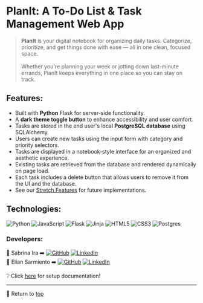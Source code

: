 # PlanIt: A To-Do List & Task Management Web App

> <b>PlanIt</b> is your digital notebook for organizing daily tasks. Categorize, prioritize, and get things done with ease — all in one clean, focused space.
> <br><br> Whether you're planning your week or jotting down last-minute errands, PlanIt keeps everything in one place so you can stay on track.

## Features:

- Built with **Python** Flask for server-side functionality.
- A **dark theme toggle button** to enhance accessibility and user comfort.
- Tasks are stored in the end user's local **PostgreSQL database** using SQLAlchemy.
- Users can create new tasks using the input form with category and priority selectors.
- Tasks are displayed in a notebook-style interface for an organized and aesthetic experience.
- Existing tasks are retrieved from the database and rendered dynamically on page load.
- Each task includes a delete button that allows users to remove it from the UI and the database.
- See our [Stretch Features](stretch.md) for future implementations.

## Technologies:

![Python](https://img.shields.io/badge/python-3670A0?style=for-the-badge&logo=python&logoColor=ffdd54)
![JavaScript](https://img.shields.io/badge/javascript-%23323330.svg?style=for-the-badge&logo=javascript&logoColor=%23F7DF1E)
![Flask](https://img.shields.io/badge/flask-%23000.svg?style=for-the-badge&logo=flask&logoColor=white)
![Jinja](https://img.shields.io/badge/jinja-white.svg?style=for-the-badge&logo=jinja&logoColor=black)
![HTML5](https://img.shields.io/badge/html5-%23E34F26.svg?style=for-the-badge&logo=html5&logoColor=white)
![CSS3](https://img.shields.io/badge/css3-%231572B6.svg?style=for-the-badge&logo=css3&logoColor=white)
![Postgres](https://img.shields.io/badge/postgres-%23316192.svg?style=for-the-badge&logo=postgresql&logoColor=white)

### Developers:

🔸 Sabrina Ira ➡️
[![GitHub](https://img.shields.io/badge/github-%23121011.svg?style=flat&logo=github&logoColor=white)](https://github.com/sabrinaira)
[![LinkedIn](https://img.shields.io/badge/linkedin-%230077B5.svg?style=flat&logo=linkedin&logoColor=white)](https://www.linkedin.com/in/sabrinaira/) <br>
🔸 Elian Sarmiento ➡️
[![GitHub](https://img.shields.io/badge/github-%23121011.svg?style=flat&logo=github&logoColor=white)](https://github.com/ElianSarmiento)
[![LinkedIn](https://img.shields.io/badge/linkedin-%230077B5.svg?style=flat&logo=linkedin&logoColor=white)](https://www.linkedin.com/in/elian-sarmiento2440/)

❔ Click [here](SETUP.md) for setup documentation!

---

🔼 Return to [top](#planit---a-to-do-list--task-management-web-application)
